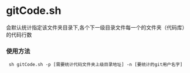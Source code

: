 # gitCode.sh

会默认统计指定该文件夹目录下,各个下一级目录文件每一个的文件夹（代码库）的代码行数

### 使用方法
` sh gitCode.sh -p [需要统计代码文件夹上级目录地址] -n [要统计的git用户名字]`


